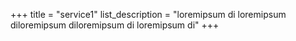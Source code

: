 +++
title = "service1"
list_description = "loremipsum di loremipsum diloremipsum diloremipsum di loremipsum di"
+++

